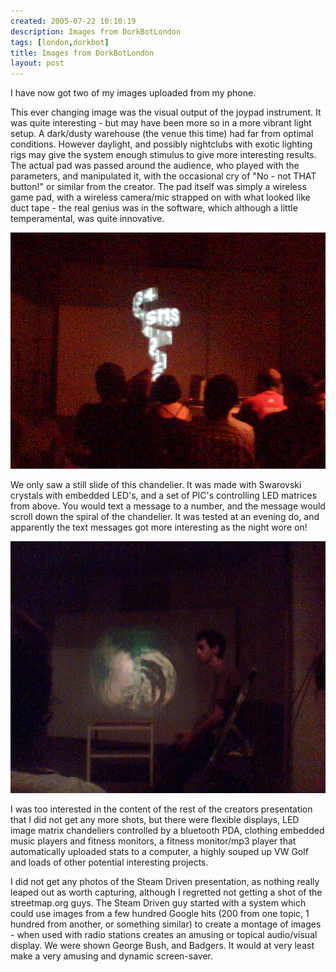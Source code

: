 ```yaml
---
created: 2005-07-22 10:10:19
description: Images from DorkBotLondon
tags: [london,dorkbot]
title: Images from DorkBotLondon
layout: post
---
```

I have now got two of my images uploaded from my phone.

This ever changing image was the visual output of the joypad instrument. It was quite interesting - but may have been more so in a more vibrant light setup. A dark/dusty warehouse (the venue this time) had far from optimal conditions. However daylight, and possibly nightclubs with exotic lighting rigs may give the system enough stimulus to give more interesting results. The actual pad was passed around the audience, who played with the parameters, and manipulated it, with the occasional cry of "No - not THAT button!" or similar from the creator. The pad itself was simply a wireless game pad, with a wireless camera/mic strapped on with what looked like duct tape - the real genius was in the software, which although a little temperamental, was quite innovative.

![](/galleries/2005-07-22-images-from-dorkbotlondon/Image026.jpg)

We only saw a still slide of this chandelier. It was made with Swarovski crystals with embedded LED's, and a set of PIC's controlling LED matrices from above. You would text a message to a number, and the message would scroll down the spiral of the chandelier. It was tested at an evening do, and apparently the text messages got more interesting as the night wore on!

![](/galleries/2005-07-22-images-from-dorkbotlondon/Image025.jpg)

I was too interested in the content of the rest of the creators presentation that I did not get any more shots, but there were flexible displays, LED image matrix chandeliers controlled by a bluetooth PDA, clothing embedded music players and fitness monitors, a fitness monitor/mp3 player that automatically uploaded stats to a computer, a highly souped up VW Golf and loads of other potential interesting projects.

I did not get any photos of the Steam Driven presentation, as nothing really leaped out as worth capturing, although I regretted not getting a shot of the streetmap.org guys. The Steam Driven guy started with a system which could use images from a few hundred Google hits (200 from one topic, 1 hundred from another, or something similar) to create a montage of images - when used with radio stations creates an amusing or topical audio/visual display. We were shown George Bush, and Badgers. It would at very least make a very amusing and dynamic screen-saver.
